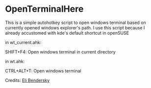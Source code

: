 # OpenTerminalHere
This is a simple autohotkey script to open windows terminal based on currently opened windows explorer's path. I use this script because I already accustomed with kde's default shortcut in openSUSE

in wt\_current.ahk:

SHIFT+F4: Open windows terminal in current directory

in wt.ahk:

CTRL+ALT+T: Open windows terminal


Credits: [Eli Bendersky](https://stackoverflow.com/questions/98597/best-autohotkey-macros/100648#100648)

